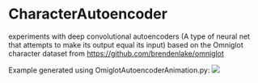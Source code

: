 # CharacterAutoencoder
experiments with deep convolutional autoencoders (A type of neural net that attempts to make its output equal its input) based on the Omniglot character dataset from https://github.com/brendenlake/omniglot

Example generated using OmiglotAutoencoderAnimation.py: ![](https://media.giphy.com/media/55tBmVqsoyYiNf65Qh/giphy.gif)
